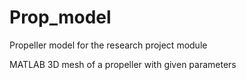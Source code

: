 # Prop_model
Propeller model for the research project module

MATLAB 3D mesh of a propeller with given parameters
